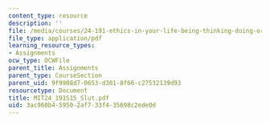 ```yaml
---
content_type: resource
description: ''
file: /media/courses/24-191-ethics-in-your-life-being-thinking-doing-or-not-spring-2015/3ac960b459502af733f435698c2ede0d_MIT24_191S15_Slut.pdf
file_type: application/pdf
learning_resource_types:
- Assignments
ocw_type: OCWFile
parent_title: Assignments
parent_type: CourseSection
parent_uid: 9f9908d7-0653-d301-8f66-c27532139d93
resourcetype: Document
title: MIT24_191S15_Slut.pdf
uid: 3ac960b4-5950-2af7-33f4-35698c2ede0d
---
```

